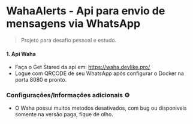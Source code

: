 # WahaAlerts - Api para envio de mensagens via WhatsApp 

> Projeto para desafio pessoal e estudo.

#### 1. **Api Waha**
- Faça o Get Stared da api em: https://waha.devlike.pro/
- Logue com QRCODE de seu WhatsApp após configurar o Docker na porta 8080 e pronto.

### Configurações/Informações adicionais ⚙️
- O Waha possui muitos metodos desativados, com bug ou disponiveis somente na versão paga, fique de olho.